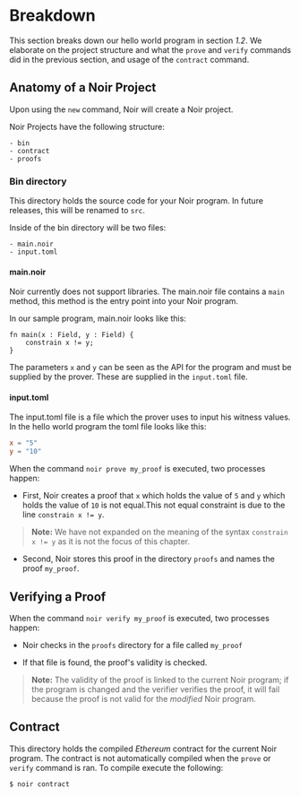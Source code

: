 # Breakdown

This section breaks down our hello world program in section _1.2_. We elaborate on the project structure and what the `prove` and `verify` commands did in the previous section, and usage of the `contract` command.

## Anatomy of a Noir Project

Upon using the `new` command, Noir will create a Noir project. 

Noir Projects have the following structure:

    - bin
    - contract 
    - proofs

### Bin directory

This directory holds the source code for your Noir program. In future releases, this will be renamed to `src`.

Inside of the bin directory will be two files:

    - main.noir 
    - input.toml

#### main.noir

Noir currently does not support libraries. The main.noir file contains a `main` method, this method is the entry point into your Noir program. 

In our sample program, main.noir looks like this:

```
fn main(x : Field, y : Field) {
    constrain x != y;
}
```

The parameters `x` and `y` can be seen as the API for the program and must be supplied by the prover. These are supplied in the `input.toml` file.

#### input.toml

The input.toml file is a file which the prover uses to input his witness values. In the hello world program the toml file looks like this:

```toml
x = "5"
y = "10"
```

When the command `noir prove my_proof` is executed, two processes happen:

- First, Noir creates a proof that `x` which holds the value of `5` and `y` which holds the value of `10` is not equal.This not equal constraint is due to the line `constrain x != y`.

> **Note:** We have not expanded on the meaning of the syntax `constrain x != y` as it is not the focus of this chapter.

- Second, Noir stores this proof in the directory `proofs` and names the proof `my_proof`.

## Verifying a Proof

When the command `noir verify my_proof` is executed, two processes happen:

- Noir checks in the `proofs` directory for a file called `my_proof`

- If that file is found, the proof's validity is checked.

> **Note:** The validity of the proof is linked to the current Noir program; if the program is changed and the verifier verifies the proof, it will fail because the proof is not valid for the _modified_ Noir program. 

## Contract

This directory holds the compiled _Ethereum_ contract for the current Noir program. The contract is not automatically compiled when the `prove` or `verify` command is ran. To compile execute the following:

```sh
$ noir contract
```